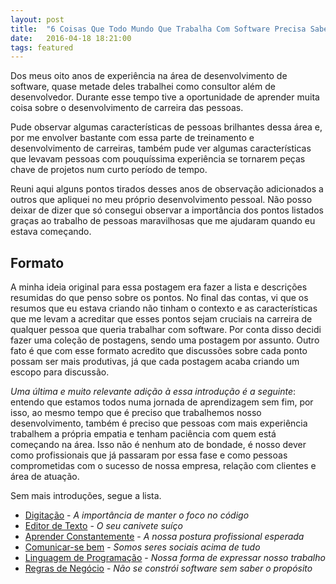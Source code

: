 ```yaml
---
layout: post
title:  "6 Coisas Que Todo Mundo Que Trabalha Com Software Precisa Saber"
date:   2016-04-18 18:21:00
tags: featured
---
```


Dos meus oito anos de experiência na área de desenvolvimento de software, quase metade deles trabalhei como consultor além de desenvolvedor. Durante esse tempo tive a oportunidade de aprender muita coisa sobre o desenvolvimento de carreira das pessoas.

Pude observar algumas características de pessoas brilhantes dessa área e, por me envolver bastante com essa parte de treinamento e desenvolvimento de carreiras, também pude ver algumas características que levavam pessoas com pouquíssima experiência se tornarem peças chave de projetos num curto período de tempo.

Reuni aqui alguns pontos tirados desses anos de observação adicionados a outros que apliquei no meu próprio desenvolvimento pessoal. Não posso deixar de dizer que só consegui observar a importância dos pontos listados graças ao trabalho de pessoas maravilhosas que me ajudaram quando eu estava começando.

## Formato

A minha ideia original para essa postagem era fazer a lista e descrições resumidas do que penso sobre os pontos. No final das contas, vi que os resumos que eu estava criando não tinham o contexto e as características que me levam a acreditar que esses pontos sejam cruciais na carreira de qualquer pessoa que queria trabalhar com software. Por conta disso decidi fazer uma coleção de postagens, sendo uma postagem por assunto. Outro fato é que com esse formato acredito que discussões sobre cada ponto possam ser mais produtivas, já que cada postagem acaba criando um escopo para discussão.

_Uma última e muito relevante adição à essa introdução é a seguinte_: entendo que estamos todos numa jornada de aprendizagem sem fim, por isso, ao mesmo tempo que é preciso que trabalhemos nosso desenvolvimento, também é preciso que pessoas com mais experiência trabalhem a própria empatia e tenham paciência com quem está começando na área. Isso não é nenhum ato de bondade, é nosso dever como profissionais que já passaram por essa fase e como pessoas comprometidas com o sucesso de nossa empresa, relação com clientes e área de atuação.

Sem mais introduções, segue a lista.

* [Digitação](/dev/2016/04/20/digitacao.html) - _A importância de manter o foco no código_
* [Editor de Texto](# "Em Construção") - _O seu canivete suíço_
* [Aprender Constantemente](# "Em Construção") - _A nossa postura profissional esperada_
* [Comunicar-se bem](# "Em Construção") - _Somos seres sociais acima de tudo_
* [Linguagem de Programação](# "Em Construção") - _Nossa forma de expressar nosso trabalho_
* [Regras de Negócio](# "Em Construção") - _Não se constrói software sem saber o propósito_
